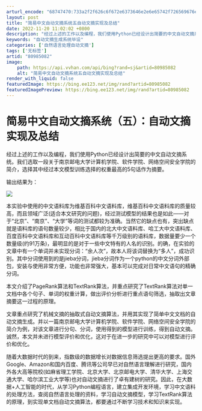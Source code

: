 ```yaml
---
arturl_encode: "68747470:733a2f2f626c6f672e6373646e2e6e65742f726569676e735f:2f61727469636c652f64657461696c732f3830393835303832"
layout: post
title: "简易中文自动文摘系统五自动文摘实现及总结"
date: 2022-11-20 11:02:02 +0800
description: "经过上述的工作以及编程，我们使用Python已经设计出简要的中文自动文摘系统。我们选取一段关于南京邮"
keywords: "自动文摘生成系统毕设"
categories: ['自然语言处理自动文摘']
tags: ['无标签']
artid: "80985082"
image:
    path: https://api.vvhan.com/api/bing?rand=sj&artid=80985082
    alt: "简易中文自动文摘系统五自动文摘实现及总结"
render_with_liquid: false
featuredImage: https://bing.ee123.net/img/rand?artid=80985082
featuredImagePreview: https://bing.ee123.net/img/rand?artid=80985082
---
```


# 简易中文自动文摘系统（五）：自动文摘实现及总结

经过上述的工作以及编程，我们使用Python已经设计出简要的中文自动文摘系统。我们选取一段关于南京邮电大学计算机学院、软件学院、网络空间安全学院的简介，选择其中经过本文模型训练选择的权重最高的5句话作为摘要。

输出结果为：

![](https://i-blog.csdnimg.cn/blog_migrate/7a8e0133341f6c92c750f40d660a4705.png)

本实验中使用的中文语料库为维基百科中文语料库，维基百科中文语料库的质量较高，而且领域广泛(适合本文研究的问题)，经过测试模型的结果也是如此——对于“北京”、“南京”、“大学”等词的测试都较为准确。当然它的缺点也有，突出缺点就是语料库的语句数量较少，相比于国内的北大中文语料库、哈工大中文语料库、百度百科中文语料库和互动百科中文语料库等千万级别的语料库，数据量要少一个数量级(约91万条)，最明显的是对于一些中文特有的人名的识别。的确，在实验的文章中有一个单词并未实现分词：“余人次”，故本人将该词替换为“多人”，成功识别。其中分词使用到的是jieba分词，jieba分词作为一个python的中文分词外部包，安装与使用非常方便，功能也非常强大，基本可以完成对日常中文语句的精确分词。

本文介绍了PageRank算法和TextRank算法，并重点研究了TextRank算法对单一文档中各个句子、单词的权重计算，做出评价分析进行重点语句筛选，抽取出文章摘要这一过程的原理。

文章重点研究了机械文摘的抽取式自动文摘算法，并用其实现了简单中文文档的自动文摘生成。并以一篇南京邮电大学计算机学院、软件学院、网络空间安全学院的简介为例，对该文章进行分句、分词，使用得到的模型进行训练，得到自动文摘。诚然，本文并未进行模型评价和优化，这对于在进一步的研究中可以对模型进行评价和优化。

随着大数据时代的到来，指数级的数据增长对数据信息筛选提出更高的要求。国外Google、Amazon和国内百度、腾讯等公司早已对自然语言理解进行研究，国内外各大高等院校(如麻省理工学院、北京大学、北京邮电大学、清华大学、上海交通大学、哈尔滨工业大学等)也对自动文摘进行了卓有建树的研究。因此，在大数据+人工智能的时代，从学习Python编程语言，建立集成开发环境，学习中文语料的处理方法，查阅自然语言处理的资料，学习自动文摘模型，学习TextRank算法的原理，到实现单文档自动文摘算法，都要通过不断学习技术和知识来实现。